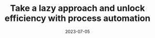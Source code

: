 ---
category:
- .nan
date: 2023-07-05
keyword_suggestion: ubuntu install docker
post_inspiration: https://www.processexcellencenetwork.com/automation/articles/take-a-lazy-approach-and-unlock-efficiency-with-process-automation
silot_terms: digital automation
title: Take a lazy approach and unlock efficiency with process <b>automation</b>
---